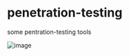 # penetration-testing
some pentration-testing tools 

![image](https://github.com/gma1k/penetration-testing/assets/138721734/70287db5-d938-4222-baef-46e4561f236f)
